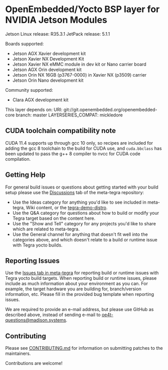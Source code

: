 OpenEmbedded/Yocto BSP layer for NVIDIA Jetson Modules
======================================================

Jetson Linux release: R35.3.1
JetPack release:      5.1.1

Boards supported:
* Jetson AGX Xavier development kit
* Jetson Xavier NX Development Kit
* Jetson Xavier NX eMMC module in dev kit or Nano carrier board
* Jetson AGX Orin development kit
* Jetson Orin NX 16GB (p3767-0000) in Xavier NX (p3509) carrier
* Jetson Orin Nano development kit

Community supported:
* Clara AGX development kit

This layer depends on:
URI: git://git.openembedded.org/openembedded-core
branch: master
LAYERSERIES_COMPAT: mickledore


CUDA toolchain compatibility note
---------------------------------

CUDA 11.4 supports up through gcc 10 only, so recipes are included
for adding the gcc 8 toolchain to the build for CUDA use, and `cuda.bbclass`
has been updated to pass the g++ 8 compiler to nvcc for CUDA code compilation.


Getting Help
------------

For general build issues or questions about getting started with your build
setup please use the
[Discussions](https://github.com/OE4T/meta-tegra/discussions) tab of the
meta-tegra repository:

* Use the Ideas category for anything you'd like to see included in meta-tegra,
Wiki content, or the
[tegra-demo-distro](https://github.com/OE4T/tegra-demo-distro/issues).
* Use the Q&A category for questions about how to build or modify your Tegra
target based on the content here.
* Use the "Show and Tell" category for any projects you'd like to share which
are related to meta-tegra.
* Use the General channel for anything that doesn't fit well into the categories
above, and which doesn't relate to a build or runtime issue with Tegra yocto
builds.

Reporting Issues
----------------

Use the [Issues tab in meta-tegra](https://github.com/OE4T/meta-tegra/issues)
for reporting build or runtime issues with Tegra yocto build targets.  When
reporting build or runtime issues, please include as much information about your
environment as you can. For example, the target hardware you are building for,
branch/version information, etc.  Please fill in the provided bug template when
reporting issues.

We are required to provide an e-mail address, but please use GitHub as
described above, instead of sending e-mail to oe4t-questions@madison.systems.

Contributing
------------

Please see [CONTRIBUTING.md](CONTRIBUTING.md) for information on submitting
patches to the maintainers.

Contributions are welcome!
